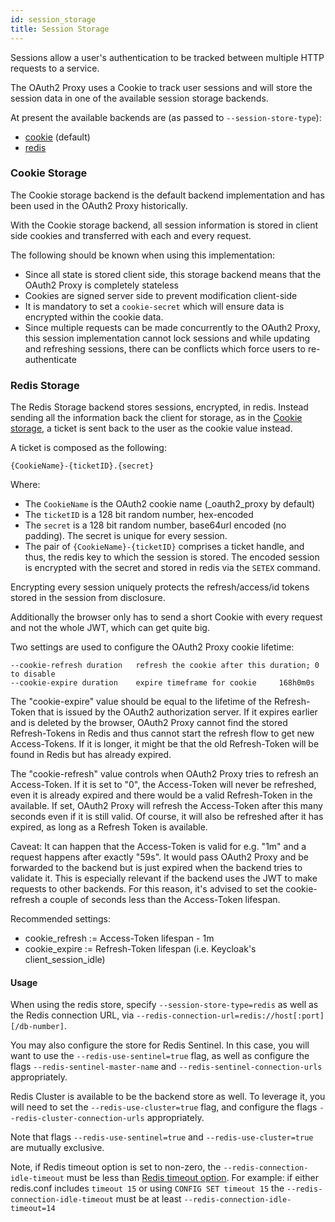```yaml
---
id: session_storage
title: Session Storage
---
```


Sessions allow a user's authentication to be tracked between multiple HTTP
requests to a service.

The OAuth2 Proxy uses a Cookie to track user sessions and will store the session
data in one of the available session storage backends.

At present the available backends are (as passed to `--session-store-type`):
- [cookie](#cookie-storage) (default)
- [redis](#redis-storage)

### Cookie Storage

The Cookie storage backend is the default backend implementation and has
been used in the OAuth2 Proxy historically.

With the Cookie storage backend, all session information is stored in client
side cookies and transferred with each and every request.

The following should be known when using this implementation:
- Since all state is stored client side, this storage backend means that the OAuth2 Proxy is completely stateless
- Cookies are signed server side to prevent modification client-side
- It is mandatory to set a `cookie-secret` which will ensure data is encrypted within the cookie data.
- Since multiple requests can be made concurrently to the OAuth2 Proxy, this session implementation
cannot lock sessions and while updating and refreshing sessions, there can be conflicts which force
users to re-authenticate


### Redis Storage

The Redis Storage backend stores sessions, encrypted, in redis. Instead sending all the information
back the client for storage, as in the [Cookie storage](#cookie-storage), a ticket is sent back
to the user as the cookie value instead.

A ticket is composed as the following:

`{CookieName}-{ticketID}.{secret}`

Where:

- The `CookieName` is the OAuth2 cookie name (_oauth2_proxy by default)
- The `ticketID` is a 128 bit random number, hex-encoded
- The `secret` is a 128 bit random number, base64url encoded (no padding). The secret is unique for every session.
- The pair of `{CookieName}-{ticketID}` comprises a ticket handle, and thus, the redis key
to which the session is stored. The encoded session is encrypted with the secret and stored
in redis via the `SETEX` command.

Encrypting every session uniquely protects the refresh/access/id tokens stored in the session from
disclosure.

Additionally the browser only has to send a short Cookie with every request and not the whole JWT, which can get quite big.

Two settings are used to configure the OAuth2 Proxy cookie lifetime:

    --cookie-refresh duration   refresh the cookie after this duration; 0 to disable
    --cookie-expire duration    expire timeframe for cookie     168h0m0s

The "cookie-expire" value should be equal to the lifetime of the Refresh-Token that is issued by the OAuth2 authorization server.
If it expires earlier and is deleted by the browser, OAuth2 Proxy cannot find the stored Refresh-Tokens in Redis and thus cannot start
the refresh flow to get new Access-Tokens. If it is longer, it might be that the old Refresh-Token will be found in Redis but has already
expired.

The "cookie-refresh" value controls when OAuth2 Proxy tries to refresh an Access-Token. If it is set to "0", the
Access-Token will never be refreshed, even it is already expired and there would be a valid Refresh-Token in the
available. If set, OAuth2 Proxy will refresh the Access-Token after this many seconds even if it is still valid.
Of course, it will also be refreshed after it has expired, as long as a Refresh Token is available.

Caveat: It can happen that the Access-Token is valid for e.g. "1m" and a request happens after exactly "59s".
It would pass OAuth2 Proxy and be forwarded to the backend but is just expired when the backend tries to validate
it. This is especially relevant if the backend uses the JWT to make requests to other backends.
For this reason, it's advised to set the cookie-refresh a couple of seconds less than the Access-Token lifespan.

Recommended settings:

* cookie\_refresh := Access-Token lifespan - 1m
* cookie\_expire := Refresh-Token lifespan (i.e. Keycloak's client\_session\_idle)

#### Usage

When using the redis store, specify `--session-store-type=redis` as well as the Redis connection URL, via
`--redis-connection-url=redis://host[:port][/db-number]`.

You may also configure the store for Redis Sentinel. In this case, you will want to use the
`--redis-use-sentinel=true` flag, as well as configure the flags `--redis-sentinel-master-name`
and `--redis-sentinel-connection-urls` appropriately.

Redis Cluster is available to be the backend store as well. To leverage it, you will need to set the
`--redis-use-cluster=true` flag, and configure the flags `--redis-cluster-connection-urls` appropriately.

Note that flags `--redis-use-sentinel=true` and `--redis-use-cluster=true` are mutually exclusive.

Note, if Redis timeout option is set to non-zero, the `--redis-connection-idle-timeout` 
must be less than [Redis timeout option](https://redis.io/docs/reference/clients/#client-timeouts). For example: if either redis.conf includes 
`timeout 15` or using `CONFIG SET timeout 15` the `--redis-connection-idle-timeout` must be at least `--redis-connection-idle-timeout=14`
